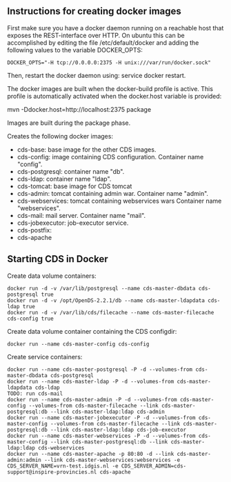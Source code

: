 Instructions for creating docker images
---------------------------------------

First make sure you have a docker daemon running on a reachable host that exposes the REST-interface
over HTTP. On ubuntu this can be accomplished by editing the file /etc/default/docker and adding the
following values to the variable DOCKER_OPTS:

	DOCKER_OPTS="-H tcp://0.0.0.0:2375 -H unix:///var/run/docker.sock"
	
Then, restart the docker daemon using: service docker restart.

The docker images are built when the docker-build profile is active. This profile is automatically
activated when the docker.host variable is provided:

mvn -Ddocker.host=http://localhost:2375 package

Images are built during the package phase.

Creates the following docker images:

 - cds-base: base image for the other CDS images.
 - cds-config: image containing CDS configuration. Container name "config".
 - cds-postgresql: container name "db".
 - cds-ldap: container name "ldap".
 - cds-tomcat: base image for CDS tomcat
 - cds-admin: tomcat containing admin war. Container name "admin".
 - cds-webservices: tomcat containing webservices wars Container name "webservices".
 - cds-mail: mail server. Container name "mail".
 - cds-jobexecutor: job-executor service.
 - cds-postfix:
 - cds-apache
 
Starting CDS in Docker
----------------------

Create data volume containers:

	docker run -d -v /var/lib/postgresql --name cds-master-dbdata cds-postgresql true
	docker run -d -v /opt/OpenDS-2.2.1/db --name cds-master-ldapdata cds-ldap true
	docker run -d -v /var/lib/cds/filecache --name cds-master-filecache cds-config true

Create data volume container containing the CDS configdir:

	docker run --name cds-master-config cds-config
	
Create service containers:

	docker run --name cds-master-postgresql -P -d --volumes-from cds-master-dbdata cds-postgresql
	docker run --name cds-master-ldap -P -d --volumes-from cds-master-ldapdata cds-ldap
	TODO: run cds-mail
	docker run --name cds-master-admin -P -d --volumes-from cds-master-config --volumes-from cds-master-filecache --link cds-master-postgresql:db --link cds-master-ldap:ldap cds-admin
	docker run --name cds-master-jobexecutor -P -d --volumes-from cds-master-config --volumes-from cds-master-filecache --link cds-master-postgresql:db --link cds-master-ldap:ldap cds-job-executor
	docker run --name cds-master-webservices -P -d --volumes-from cds-master-config --link cds-master-postgresql:db --link cds-master-ldap:ldap cds-webservices 
	docker run --name cds-master-apache -p 80:80 -d --link cds-master-admin:admin --link cds-master-webservices:webservices -e CDS_SERVER_NAME=vrn-test.idgis.nl -e CDS_SERVER_ADMIN=cds-support@inspire-provincies.nl cds-apache